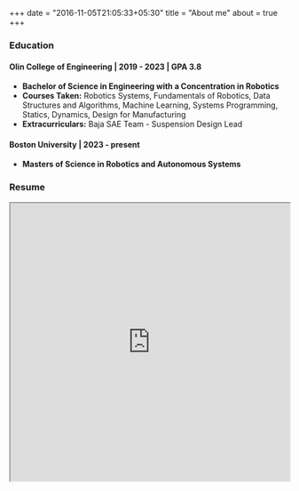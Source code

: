+++
date = "2016-11-05T21:05:33+05:30"
title = "About me"
about = true
+++


### Education

#### Olin College of Engineering | 2019 - 2023 | GPA 3.8
- **Bachelor of Science in Engineering with a Concentration in Robotics**
- **Courses Taken:** Robotics Systems, Fundamentals of Robotics, Data Structures and Algorithms, Machine Learning, Systems Programming, Statics, Dynamics, Design for Manufacturing
- **Extracurriculars:** Baja SAE Team - Suspension Design Lead

#### Boston University | 2023 - present
- **Masters of Science in Robotics and Autonomous Systems** 


### Resume

<iframe src="https://drive.google.com/file/d/1UUv6cY4xs-sIR-buiQZQjtpl7Qkk6lya/preview" width="100%" id="Iframe" height="500" </iframe>


